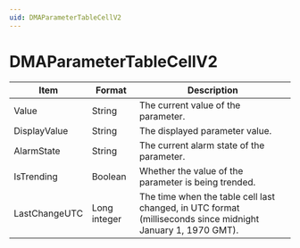```yaml
---
uid: DMAParameterTableCellV2
---
```


# DMAParameterTableCellV2

| Item          | Format       | Description                                                                                                 |
|---------------|--------------|-------------------------------------------------------------------------------------------------------------|
| Value         | String       | The current value of the parameter.                                                                         |
| DisplayValue  | String       | The displayed parameter value.                                                                              |
| AlarmState    | String       | The current alarm state of the parameter.                                                                   |
| IsTrending    | Boolean      | Whether the value of the parameter is being trended.                                                        |
| LastChangeUTC | Long integer | The time when the table cell last changed, in UTC format (milliseconds since midnight January 1, 1970 GMT). |
